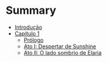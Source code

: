 # Summary

- [Introdução](./introduction.md)
- [Capítulo 1]()
    - [Prólogo](./1/prologue.md)
    - [Ato I: Despertar de Sunshine](./1/I.md)
    - [Ato II: O lado sombrio de Elaria](./1/II.md)
